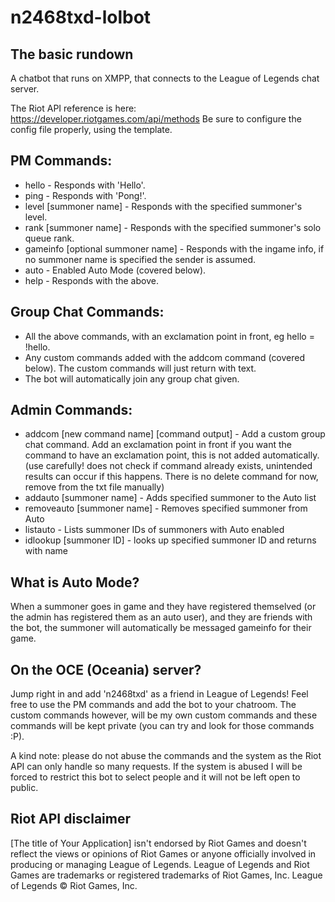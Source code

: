 # n2468txd-lolbot

The basic rundown
-------------

A chatbot that runs on XMPP, that connects to the League of Legends chat server.

The Riot API reference is here: https://developer.riotgames.com/api/methods
Be sure to configure the config file properly, using the template.

PM Commands:
-------------
* hello - Responds with 'Hello'.
* ping - Responds with 'Pong!'.
* level [summoner name] - Responds with the specified summoner's level.
* rank [summoner name] - Responds with the specified summoner's solo queue rank.
* gameinfo [optional summoner name] - Responds with the ingame info, if no summoner name is specified the sender is assumed.
* auto - Enabled Auto Mode (covered below).
* help - Responds with the above.

Group Chat Commands:
-------------
* All the above commands, with an exclamation point in front, eg hello = !hello.
* Any custom commands added with the addcom command (covered below). The custom commands will just return with text.
* The bot will automatically join any group chat given.

Admin Commands:
-------------
* addcom [new command name] [command output] - Add a custom group chat command. Add an exclamation point in front if you want the command to have an exclamation point, this is not added automatically. (use carefully! does not check if command already exists, unintended results can occur if this happens. There is no delete command for now, remove from the txt file manually)
* addauto [summoner name] - Adds specified summoner to the Auto list
* removeauto [summoner name] - Removes specified summoner from Auto
* listauto - Lists summoner IDs of summoners with Auto enabled
* idlookup [summoner ID] - looks up specified summoner ID and returns with name

What is Auto Mode?
-------------
When a summoner goes in game and they have registered themselved (or the admin has registered them as an auto user), and they are friends with the bot, the summoner will automatically be messaged gameinfo for their game.

On the OCE (Oceania) server?
-------------
Jump right in and add 'n2468txd' as a friend in League of Legends! Feel free to use the PM commands and add the bot to your chatroom. The custom commands however, will be my own custom commands and these commands will be kept private (you can try and look for those commands :P).

A kind note: please do not abuse the commands and the system as the Riot API can only handle so many requests. If the system is abused I will be forced to restrict this bot to select people and it will not be left open to public.






Riot API disclaimer
--------------
[The title of Your Application] isn't endorsed by Riot Games and doesn't reflect the views or opinions of Riot Games or anyone officially involved in producing or managing League of Legends. League of Legends and Riot Games are trademarks or registered trademarks of Riot Games, Inc. League of Legends © Riot Games, Inc.